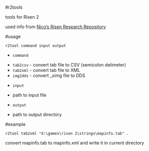 #r2tools

tools for Risen 2

used info from [Nico’s Risen Research Repository](http://www.bendlins.de/nico/risen/)

#usage

`r2tool command input output`

* `command`
 - `tab2csv` - convert tab file to CSV (semicolon delimeter)
 - `tab2xml` - convert tab file to XML
 - `img2dds` - convert _ximg file to DDS
* `input`
 - path to input file
* `output`
 - path to output directory

#example

`r2tool tab2xml "d:\games\risen 2\strings\mapinfo.tab" .`

convert mapinfo.tab to mapinfo.xml and write it in current directory

